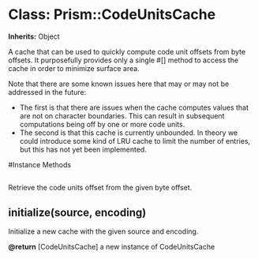 # Class: Prism::CodeUnitsCache
**Inherits:** Object
    

A cache that can be used to quickly compute code unit offsets from byte
offsets. It purposefully provides only a single #[] method to access the cache
in order to minimize surface area.

Note that there are some known issues here that may or may not be addressed in
the future:

*   The first is that there are issues when the cache computes values that are
    not on character boundaries. This can result in subsequent computations
    being off by one or more code units.
*   The second is that this cache is currently unbounded. In theory we could
    introduce some kind of LRU cache to limit the number of entries, but this
    has not yet been implemented.



#Instance Methods
## [](byte_offset) [](#method-i-[])
Retrieve the code units offset from the given byte offset.

## initialize(source, encoding) [](#method-i-initialize)
Initialize a new cache with the given source and encoding.

**@return** [CodeUnitsCache] a new instance of CodeUnitsCache


